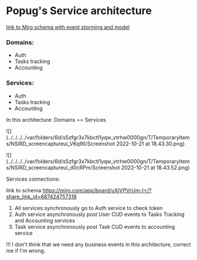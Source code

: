 # Popug's Service architecture

[link to Miro schema with event storming and model](https://miro.com/app/board/uXjVPVrUm-I=/?share_link_id=687424757318)

### Domains:
* Auth
* Tasks tracking
* Accounting

### Services:
* Auth
* Tasks tracking
* Accounting

In this architecture: Domains == Services

![](../../../../var/folders/6d/s5zfgr3x7kbctl1yqw_vtrhw0000gn/T/TemporaryItems/NSIRD_screencaptureui_VKq9Il/Screenshot 2022-10-21 at 18.43.30.png)

![](../../../../var/folders/6d/s5zfgr3x7kbctl1yqw_vtrhw0000gn/T/TemporaryItems/NSIRD_screencaptureui_d0cRPm/Screenshot 2022-10-21 at 18.43.52.png)

Services connections:

link to schema https://miro.com/app/board/uXjVPVrUm-I=/?share_link_id=687424757318
1. All services synchronously go to Auth service to check token
2. Auth service asynchronously post User CUD events to Tasks Tracking and Accounting services
3. Task service asynchronously post Task CUD events to accounting service

!!! I don't think that we need any business events in this architecture, 
correct me if I'm wrong.
